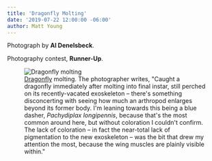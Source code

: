 ```yaml
---
title: 'Dragonfly Molting'
date: '2019-07-22 12:00:00 -06:00'
author: Matt Young
---
```

Photograph by **Al Denelsbeck**.

Photography contest, **Runner-Up**.

<figure>
<img src="/PT/uploads/2019/Denelsbeck.Unidentified_dragonfly_molting.JPG" alt="Dragonfly molting"/>
<figcaption>
<a href="https://en.wikipedia.org/wiki/Dragonfly">Dragonfly</a> molting. The photographer writes, "Caught a dragonfly immediately after molting into final instar, still perched on its recently-vacated exoskeleton &ndash; there's something disconcerting with seeing how much an arthropod enlarges beyond its former body. I'm leaning towards this being a blue dasher, <i>Pachydiplax longipennis</i>, because that's the most common around here, but without coloration I couldn't confirm. The lack of coloration &ndash; in fact the near-total lack of pigmentation to the new exoskeleton &ndash; was the bit that drew my attention the most, because the wing muscles are plainly visible within."</figcaption>
</figure>
